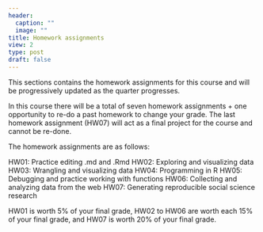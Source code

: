 ```yaml
---
header:
  caption: ""
  image: ""
title: Homework assignments
view: 2
type: post
draft: false
---
```


This sections contains the homework assignments for this course and will be progressively updated as the quarter progresses. 

In this course there will be a total of seven homework assignments + one opportunity to re-do a past homework to change your grade. The last homework assignment (HW07) will act as a final project for the course and cannot be re-done. 

The homework assignments are as follows:

HW01: Practice editing .md and .Rmd
HW02: Exploring and visualizing data
HW03: Wrangling and visualizing data
HW04: Programming in R
HW05: Debugging and practice working with functions
HW06: Collecting and analyzing data from the web
HW07: Generating reproducible social science research

HW01 is worth 5% of your final grade, HW02 to HW06 are worth each 15% of your final grade, and HW07 is worth 20% of your final grade. 

